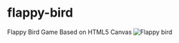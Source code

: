 # flappy-bird
Flappy Bird Game Based on HTML5 Canvas 
![Flappy bird](https://github.com/zuramai/flappy-bird/blob/master/images/screenshot.png?raw=true)
